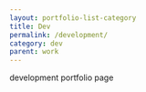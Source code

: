 ```yaml
---
layout: portfolio-list-category
title: Dev
permalink: /development/
category: dev
parent: work
---
```


development portfolio page

